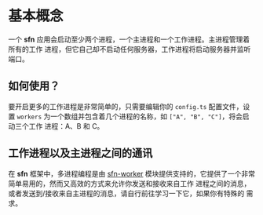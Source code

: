 # 基本概念

一个 **sfn** 应用会启动至少两个进程，一个主进程和一个工作进程。主进程管理着所有的工作
进程，但它自己却不启动任何服务器，工作进程将启动服务器并监听端口。

## 如何使用？

要开启更多的工作进程是非常简单的，只需要编辑你的 `config.ts` 配置文件，设置 
`workers` 为一个数组并包含着几个进程的名称，如 `["A", "B", "C"]`，将会启动三个工作
进程：A、B 和 C。

## 工作进程以及主进程之间的通讯

在 **sfn** 框架中，多进程编程是由 [sfn-worker](https://github.com/hyurl/sfn-worker)
模块提供支持的，它提供了一个非常简单易用的，然而又高效的方式来允许你发送和接收来自工作
进程之间的消息，或者发送到/接收来自主进程的消息，请自行前往学习一下它，如果你有特殊的
需求。
